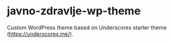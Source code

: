 # javno-zdravlje-wp-theme

Custom WordPress theme based on Underscores starter theme (https://underscores.me/).
